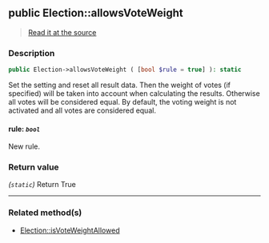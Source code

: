 ## public Election::allowsVoteWeight

> [Read it at the source](https://github.com/julien-boudry/Condorcet/blob/master/src/Election.php#L343)

### Description    

```php
public Election->allowsVoteWeight ( [bool $rule = true] ): static
```

Set the setting and reset all result data.
Then the weight of votes (if specified) will be taken into account when calculating the results. Otherwise all votes will be considered equal.
By default, the voting weight is not activated and all votes are considered equal.
    

#### **rule:** *`bool`*   
New rule.    


### Return value   

*(`static`)* Return True


---------------------------------------

### Related method(s)      

* [Election::isVoteWeightAllowed](/Docs/api-reference/Election%20Class/Election--isVoteWeightAllowed.md)    
